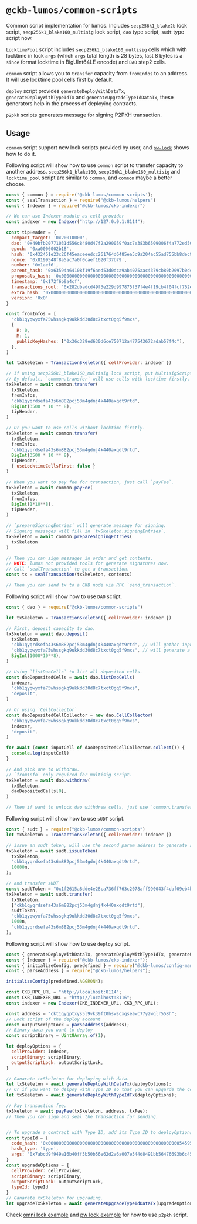 # `@ckb-lumos/common-scripts`

Common script implementation for lumos. Includes `secp256k1_blake2b` lock script, `secp256k1_blake160_multisig` lock script, `dao` type script, `sudt` type script now.

`LocktimePool` script includes `secp256k1_blake160_multisig` cells which with locktime in lock `args` (which `args` total length is 28 bytes, last 8 bytes is a `since` format locktime in BigUInt64LE encode) and `DAO` step2 cells.

`common` script allows you to `transfer` capacity from `fromInfos` to an address. It will use locktime pool cells first by default.

`deploy` script provides `generateDeployWithDataTx`, `generateDeployWithTypeIdTx` and `generateUpgradeTypeIdDataTx`, these generators help in the process of deploying contracts.

`p2pkh` scripts generates message for signing P2PKH transaction.

## Usage

`common` script support new lock scripts provided by user, and [`pw-lock`](./examples/pw_lock/lock.ts) shows how to do it.

Following script will show how to use `common` script to transfer capacity to another address. `secp256k1_blake160`, `secp256k1_blake160_multisig` and `locktime_pool` script are similar to `common`, and `common` maybe a better choose.

```javascript
const { common } = require('@ckb-lumos/common-scripts');
const { sealTransaction } = require("@ckb-lumos/helpers")
const { Indexer } = require("@ckb-lumos/ckb-indexer")

// We can use Indexer module as cell provider
const indexer = new Indexer("http://127.0.0.1:8114");

const tipHeader = {
  compact_target: '0x20010000',
  dao: '0x49bfb20771031d556c8480d47f2a290059f0ac7e383b6509006f4a772ed50200',
  epoch: '0xa0006002b18',
  hash: '0x432451e23c26f45eaceeedcc261764d6485ea5c9a204ac55ad755bb8dec9a079',
  nonce: '0x8199548f8a5ac7a0f0caef1620f37b79',
  number: '0x1aef6',
  parent_hash: '0x63594a64108f19f6aed53d0dca9ab4075aac4379cb80b2097b0deac8fc16fd3b',
  proposals_hash: '0x0000000000000000000000000000000000000000000000000000000000000000',
  timestamp: '0x172f6b9a4cf',
  transactions_root: '0x282dbadcd49f3e229d997875f37f4e4f19cb4f04fcf762e9639145aaa667b6f8',
  extra_hash: '0x0000000000000000000000000000000000000000000000000000000000000000',
  version: '0x0'
}

const fromInfos = [
  "ckb1qyqwyxfa75whssgkq9ukkdd30d8c7txct0gq5f9mxs",
  {
    R: 0,
    M: 1,
    publicKeyHashes: ["0x36c329ed630d6ce750712a477543672adab57f4c"],
  },
]

let txSkeleton = TransactionSkeleton({ cellProvider: indexer })

// If using secp256k1_blake160_multisig lock script, put MultisigScript to `fromInfos` for generate signing messages.
// By default, `common.transfer` will use cells with locktime firstly. `tipHeader` is required when you want to spent cells with locktime.
txSkeleton = await common.transfer(
  txSkeleton,
  fromInfos,
  "ckb1qyqrdsefa43s6m882pcj53m4gdnj4k440axqdt9rtd",
  BigInt(3500 * 10 ** 8),
  tipHeader,
)

// Or you want to use cells without locktime firstly.
txSkeleton = await common.transfer(
  txSkeleton,
  fromInfos,
  "ckb1qyqrdsefa43s6m882pcj53m4gdnj4k440axqdt9rtd",
  BigInt(3500 * 10 ** 8),
  tipHeader,
  { useLocktimeCellsFirst: false }
)

// When you want to pay fee for transaction, just call `payFee`.
txSkeleton = await common.payFee(
  txSkeleton,
  fromInfos,
  BigInt(1*10**8),
  tipHeader,
)

// `prepareSigningEntries` will generate message for signing.
// Signing messages will fill in `txSkeleton.signingEntries`.
txSkeleton = await common.prepareSigningEntries(
  txSkeleton
)

// Then you can sign messages in order and get contents.
// NOTE: lumos not provided tools for generate signatures now.
// Call `sealTransaction` to get a transaction.
const tx = sealTransaction(txSkeleton, contents)

// Then you can send tx to a CKB node via RPC `send_transaction`.
```

Following script will show how to use `DAO` script.

```javascript
const { dao } = require("@ckb-lumos/common-scripts")

let txSkeleton = TransactionSkeleton({ cellProvider: indexer })

// First, deposit capacity to dao.
txSkeleton = await dao.deposit(
  txSkeleton,
  "ckb1qyqrdsefa43s6m882pcj53m4gdnj4k440axqdt9rtd", // will gather inputs from this address.
  "ckb1qyqwyxfa75whssgkq9ukkdd30d8c7txct0gq5f9mxs", // will generate a dao cell with lock of this address.
  BigInt(1000*10**8),
)

// Using `listDaoCells` to list all deposited cells.
const daoDepositedCells = await dao.listDaoCells(
  indexer,
  "ckb1qyqwyxfa75whssgkq9ukkdd30d8c7txct0gq5f9mxs",
  "deposit",
)

// Or using `CellCollector`
const daoDepositedCellCollector = new dao.CellCollector(
  "ckb1qyqwyxfa75whssgkq9ukkdd30d8c7txct0gq5f9mxs",
  indexer,
  "deposit",
)

for await (const inputCell of daoDepositedCellCollector.collect()) {
  console.log(inputCell)
}

// And pick one to withdraw.
// `fromInfo` only required for multisig script.
txSkeleton = await dao.withdraw(
  txSkeleton,
  daoDepositedCells[0],
)

// Then if want to unlock dao withdrew cells, just use `common.transfer`.
```

Following script will show how to use `sUDT` script.

```javascript
const { sudt } = require("@ckb-lumos/common-scripts")
let txSkeleton = TransactionSkeleton({ cellProvider: indexer })

// issue an sudt token, will use the second param address to generate sudt token(it's lock hash).
txSkeleton = await sudt.issueToken(
  txSkeleton,
  "ckb1qyqrdsefa43s6m882pcj53m4gdnj4k440axqdt9rtd",
  10000n,
);

// and transfer sUDT
const sudtToken = "0x1f2615a8dde4e28ca736ff763c2078aff990043f4cbf09eb4b3a58a140a0862d"
txSkeleton = await sudt.transfer(
  txSkeleton,
  ["ckb1qyqrdsefa43s6m882pcj53m4gdnj4k440axqdt9rtd"],
  sudtToken,
  "ckb1qyqwyxfa75whssgkq9ukkdd30d8c7txct0gq5f9mxs",
  1000n,
  "ckb1qyqrdsefa43s6m882pcj53m4gdnj4k440axqdt9rtd",
);
```

Following script will show how to use `deploy` script.
```javascript
const { generateDeployWithDataTx, generateDeployWithTypeIdTx, generateUpgradeTypeIdDataTx, payFee } = require("@ckb-lumos/common-scripts");
const { Indexer } = require("@ckb-lumos/ckb-indexer");
const { initializeConfig, predefined } = require("@ckb-lumos/config-manager");
const { parseAddress } = require("@ckb-lumos/helpers");

initializeConfig(predefined.AGGRON4);

const CKB_RPC_URL = "http://localhost:8114";
const CKB_INDEXER_URL = "http://localhost:8116";
const indexer = new Indexer(CKB_INDEXER_URL, CKB_RPC_URL);

const address = "ckt1qyqptxys5l9vk39ft0hswscxgseawc77y2wqlr558h";
// Lock script of the deploy account
const outputScriptLock = parseAddress(address);
// Binary data you want to deploy
const scriptBinary = Uint8Array.of(1);

let deployOptions = {
  cellProvider: indexer,
  scriptBinary: scriptBinary,
  outputScriptLock: outputScriptLock,
}

// Ganarate txSkeleton for deploying with data.
let txSkeleton = await generateDeployWithDataTx(deployOptions);
// Or if you want to delpoy with Type ID so that you can upgarde the contract in the future.
let txSkeleton = await generateDeployWithTypeIdTx(deployOptions);

// Pay transaction fee.
txSkeleton = await payFee(txSkeleton, address, txFee);
// Then you can sign and seal the transaction for sending.


// To upgrade a contract with Type ID, add its Type ID to deployOptions.
const typeId = {
  code_hash: '0x00000000000000000000000000000000000000000000000000545950455f4944',
  hash_type: 'type',
  args: '0x7abcd9f949a16b40ff5b50b56e62d2a6a007e544d8491bb56476693b6c45fd27'
}
const upgradeOptions = {
  cellProvider: cellProvider,
  scriptBinary: scriptBinary,
  outputScriptLock: outputScriptLock,
  typeId: typeId
}
// Ganarate txSkeleton for upgrading.
let upgradeTxSkeleton = await generateUpgradeTypeIdDataTx(upgradeOptions);
```

Check [omni lock example](https://github.com/nervosnetwork/lumos/blob/develop/examples/omni-lock-metamask/lib.ts) and [pw lock example](https://github.com/nervosnetwork/lumos/blob/develop/examples/pw-lock-metamask/lib.ts) for how to use `p2pkh` script.
